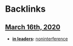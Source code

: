 
# Backlinks
## [March 16th, 2020](<March 16th, 2020.md>)
- **[in leaders](<in leaders.md>):** [noninterference](<noninterference.md>)

